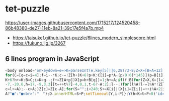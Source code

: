 # tet-puzzle

https://user-images.githubusercontent.com/1715217/124520458-86b48380-de27-11eb-8a21-39c17e5f4a7b.mp4

- https://taisukef.github.io/tet-puzzle/6lines_modern_simplescore.html
- https://fukuno.jig.jp/3267

## 6 lines program in JavaScript

```js
<body onload='onkeydown=e=>K=parseInt(e.key[5]||6,28)/3-8;Z=X=[B=A=12];Y=_=>{
for(C=[q=c=i=4];f=i--*K;c-=!Z[h+(K+6?p+K:C[i]=p*A-(p/9|0)*145)])p=B[i];for(c?0:
K+6?h+=K:B=C;i=K=q--;f+=Z[A+p])X[p=h+B[q]]=1;h+=A;if(f|B)for(Z=X,X=[l=228],B=[[
-7,-20,6,h=17,-9,3,3][t=++t%7]-4,0,1,t-6?-A:2];l--;)for(l%A?l-=l%A*!Z[l]:(P++,
c=l+=A);--c>A;)Z[c]=Z[c-A];for(S="";i<240;S+=X[i]|(X[i]=Z[i]|=++i%A<2|i>228)?i%
A?"■":"■<br>":"　");D.innerHTML=S+P;setTimeout(Y,i-P)};Y(h=K=t=P=0)'id=D>
```



